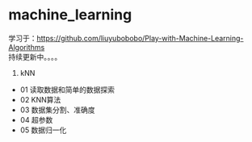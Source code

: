 # machine_learning
学习于：https://github.com/liuyubobobo/Play-with-Machine-Learning-Algorithms  
持续更新中。。。。
1. kNN
  * 01 读取数据和简单的数据探索
  * 02 KNN算法
  * 03 数据集分割、准确度
  * 04 超参数
  * 05 数据归一化
